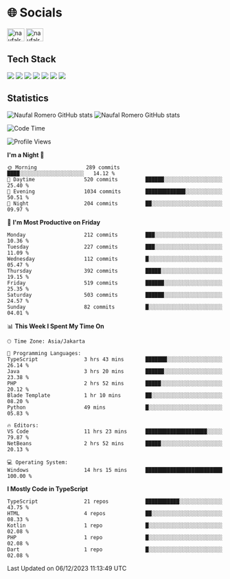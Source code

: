 <h1 align="">🌐 Socials</h1>
<p align="left">
<a href="https://linkedin.com/in/naufal-romero-putra-pratama-9ab816177/" target="blank"><img align="center" src="https://raw.githubusercontent.com/rahuldkjain/github-profile-readme-generator/master/src/images/icons/Social/linked-in-alt.svg" alt="naufalromero" height="30" width="40" /></a>
<a href="https://instagram.com/naufalromero" target="blank"><img align="center" src="https://raw.githubusercontent.com/rahuldkjain/github-profile-readme-generator/master/src/images/icons/Social/instagram.svg" alt="naufalromero" height="30" width="40" /></a>
</p>


<h2 align="">Tech Stack</h2>
<div align="">
  <img src="https://img.shields.io/badge/next.js-000000?style=for-the-badge&logo=nextdotjs&logoColor=white"/>
 <img src="https://img.shields.io/badge/typescript-%23007ACC.svg?style=for-the-badge&logo=typescript&logoColor=white"/>
 <img src="https://img.shields.io/badge/react-%2320232a.svg?style=for-the-badge&logo=react&logoColor=%2361DAFB"/>
 <img src="https://img.shields.io/badge/tailwindcss-%2338B2AC.svg?style=for-the-badge&logo=tailwind-css&logoColor=white"/>
 <img src="https://img.shields.io/badge/Prisma-3982CE?style=for-the-badge&logo=Prisma&logoColor=white"/>
 <img src="https://img.shields.io/badge/javascript-%23323330.svg?style=for-the-badge&logo=javascript&logoColor=%23F7DF1E"/>
 <img src="https://img.shields.io/badge/java-%23ED8B00.svg?style=for-the-badge&logo=openjdk&logoColor=white"/>
</div>


<h2 align="">Statistics</h2>
<div align="">
<img src="https://github-readme-stats-xi-nine-74.vercel.app/api?username=romves&show_icons=true&theme=tokyonight&include_all_commits=true&count_private=true" alt="Naufal Romero GitHub stats"/>
<img src="https://github-readme-stats-xi-nine-74.vercel.app/api/top-langs/?username=romves&theme=tokyonight&hide_border=false&include_all_commits=true&count_private=true&layout=compact" alt="Naufal Romero GitHub stats"/>
</div>

<!--START_SECTION:waka-->
![Code Time](http://img.shields.io/badge/Code%20Time-531%20hrs%2056%20mins-blue)

![Profile Views](http://img.shields.io/badge/Profile%20Views-53-blue)

**I'm a Night 🦉** 

```text
🌞 Morning                289 commits         ████░░░░░░░░░░░░░░░░░░░░░   14.12 % 
🌆 Daytime                520 commits         ██████░░░░░░░░░░░░░░░░░░░   25.40 % 
🌃 Evening                1034 commits        █████████████░░░░░░░░░░░░   50.51 % 
🌙 Night                  204 commits         ██░░░░░░░░░░░░░░░░░░░░░░░   09.97 % 
```
📅 **I'm Most Productive on Friday** 

```text
Monday                   212 commits         ███░░░░░░░░░░░░░░░░░░░░░░   10.36 % 
Tuesday                  227 commits         ███░░░░░░░░░░░░░░░░░░░░░░   11.09 % 
Wednesday                112 commits         █░░░░░░░░░░░░░░░░░░░░░░░░   05.47 % 
Thursday                 392 commits         █████░░░░░░░░░░░░░░░░░░░░   19.15 % 
Friday                   519 commits         ██████░░░░░░░░░░░░░░░░░░░   25.35 % 
Saturday                 503 commits         ██████░░░░░░░░░░░░░░░░░░░   24.57 % 
Sunday                   82 commits          █░░░░░░░░░░░░░░░░░░░░░░░░   04.01 % 
```


📊 **This Week I Spent My Time On** 

```text
🕑︎ Time Zone: Asia/Jakarta

💬 Programming Languages: 
TypeScript               3 hrs 43 mins       ███████░░░░░░░░░░░░░░░░░░   26.14 % 
Java                     3 hrs 20 mins       ██████░░░░░░░░░░░░░░░░░░░   23.38 % 
PHP                      2 hrs 52 mins       █████░░░░░░░░░░░░░░░░░░░░   20.12 % 
Blade Template           1 hr 10 mins        ██░░░░░░░░░░░░░░░░░░░░░░░   08.20 % 
Python                   49 mins             █░░░░░░░░░░░░░░░░░░░░░░░░   05.83 % 

🔥 Editors: 
VS Code                  11 hrs 23 mins      ████████████████████░░░░░   79.87 % 
NetBeans                 2 hrs 52 mins       █████░░░░░░░░░░░░░░░░░░░░   20.13 % 

💻 Operating System: 
Windows                  14 hrs 15 mins      █████████████████████████   100.00 % 
```

**I Mostly Code in TypeScript** 

```text
TypeScript               21 repos            ███████████░░░░░░░░░░░░░░   43.75 % 
HTML                     4 repos             ██░░░░░░░░░░░░░░░░░░░░░░░   08.33 % 
Kotlin                   1 repo              █░░░░░░░░░░░░░░░░░░░░░░░░   02.08 % 
PHP                      1 repo              █░░░░░░░░░░░░░░░░░░░░░░░░   02.08 % 
Dart                     1 repo              █░░░░░░░░░░░░░░░░░░░░░░░░   02.08 % 
```




 Last Updated on 06/12/2023 11:13:49 UTC
<!--END_SECTION:waka-->
